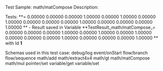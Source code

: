 Test Sample: math/matCompose
Description: 

Tests:
	**= 0.00000	0.00000	0.00000	1.00000
0.00000	1.00000	0.00000	1.00000
0.00000	0.00000	0.00000	1.00000
0.00000	0.00000	0.00000	1.00000
** - Result saved in Variable **TestResult_math/matCompose_= 0.00000	0.00000	0.00000	1.00000
0.00000	1.00000	0.00000	1.00000
0.00000	0.00000	0.00000	1.00000
0.00000	0.00000	0.00000	1.00000
** with Id **1**

Schemas used in this test case:
	debug/log
	event/onStart
	flow/branch
	flow/sequence
	math/add
	math/extract4x4
	math/gt
	math/matCompose
	math/mul
	pointer/set
	variable/get
	variable/set
